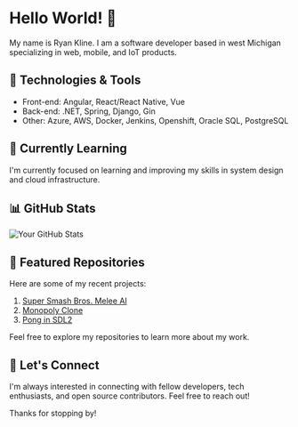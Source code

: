 # Hello World! 👋

My name is Ryan Kline. I am a software developer based in west Michigan specializing in web, mobile, and IoT products.

## 🔧 Technologies & Tools

- Front-end: Angular, React/React Native, Vue
- Back-end: .NET, Spring, Django, Gin
- Other: Azure, AWS, Docker, Jenkins, Openshift, Oracle SQL, PostgreSQL

## 🌱 Currently Learning

I'm currently focused on learning and improving my skills in system design and cloud infrastructure.

## 📊 GitHub Stats

![Your GitHub Stats](https://github-readme-stats.vercel.app/api?username=ryankline122&show_icons=true&count_private=true&hide=contribs,prs)

## 🌟 Featured Repositories

Here are some of my recent projects:

1. [Super Smash Bros. Melee AI](https://github.com/ryankline122/SSBM_AI)
2. [Monopoly Clone](https://github.com/ryankline122/Monopoly-Clone)
3. [Pong in SDL2](https://github.com/ryankline122/Pong)

Feel free to explore my repositories to learn more about my work.

## 🤝 Let's Connect

I'm always interested in connecting with fellow developers, tech enthusiasts, and open source contributors. Feel free to reach out!

Thanks for stopping by!
